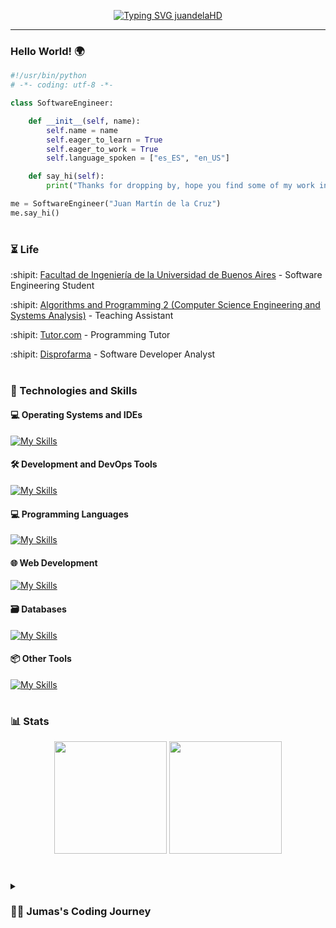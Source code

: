 <p align="center">
  <!-- Typing SVG by DenverCoder1 - https://github.com/DenverCoder1/readme-typing-svg -->
  <a href="https://git.io/typing-svg"><img src="https://readme-typing-svg.demolab.com?font=Lucida+Console&weight=500&size=26&pause=700&color=008FF7&center=true&vCenter=true&random=false&width=700&height=60&lines=Everyone+knows+me+as+'Jumas';Always+learning+new+things;Software+Engineering+Student;Programming+Tutor+at+Tutor.com;Algorithms+%26+data+structures+enthusiast;Skilled+in+debugging+complex+code+issues" alt="Typing SVG juandelaHD" /></a>
</p>

---

### 

### Hello World! 🌍 

```python
#!/usr/bin/python
# -*- coding: utf-8 -*-

class SoftwareEngineer:

    def __init__(self, name):
        self.name = name
        self.eager_to_learn = True
        self.eager_to_work = True
        self.language_spoken = ["es_ES", "en_US"]

    def say_hi(self):
        print("Thanks for dropping by, hope you find some of my work interesting!")

me = SoftwareEngineer("Juan Martín de la Cruz")
me.say_hi()
```
#

### ⏳ Life

:shipit: [Facultad de Ingeniería de la Universidad de Buenos Aires](https://www.fi.uba.ar/) - Software Engineering Student

:shipit: [Algorithms and Programming 2 (Computer Science Engineering and Systems Analysis)](https://algoritmos-rw.github.io/algoritmos/) - Teaching Assistant  

:shipit: [Tutor.com](https://www.tutor.com/) - Programming Tutor

:shipit: [Disprofarma](https://www.disprofarma.com.ar/) - Software Developer Analyst

#

### 🚀 Technologies and Skills

#### 💻 **Operating Systems and IDEs**
[![My Skills](https://skillicons.dev/icons?i=linux,windows,vscode)](https://skillicons.dev)

#### 🛠️ **Development and DevOps Tools**
[![My Skills](https://skillicons.dev/icons?i=git,github,bash,docker,postman,cmake)](https://skillicons.dev)

#### 💻 **Programming Languages**
[![My Skills](https://skillicons.dev/icons?i=py,java,c,cpp,go,js,ts)](https://skillicons.dev)

#### 🌐 **Web Development**
[![My Skills](https://skillicons.dev/icons?i=html,css,react,nodejs,nestjs)](https://skillicons.dev)

#### 🗃️ **Databases**
[![My Skills](https://skillicons.dev/icons?i=postgres,mysql,mongodb,firebase,supabase,prisma)](https://skillicons.dev)

#### 📦 **Other Tools**
[![My Skills](https://skillicons.dev/icons?i=photoshop,premiere,latex)](https://skillicons.dev)

#

### 📊 Stats

<p align="center">
<a>
  <img height="180em" src="https://github-readme-stats-eight-theta.vercel.app/api?username=juandelaHD&show_icons=true&theme=algolia&include_all_commits=true&count_private=true"/>
  <img height="180em" src="https://github-readme-stats-eight-theta.vercel.app/api/top-langs/?username=juandelaHD&layout=compact&langs_count=8&theme=algolia"/>
</a>
</p>

#

<details><summary><h3>👨‍💻 Jumas's Coding Journey</h3></summary> 
  From a young age, I’ve been passionate about solving problems, which naturally led me to discover Software Engineering during my final year of high school. At university, I deepened my understanding of algorithms, data structures, and software design, which solidified my interest in the field. 
  Eager to share my knowledge, I became a teaching assistant for "Algorithms and Programming 2," refining my communication skills and reinforcing my grasp of the subject. I also tutored students worldwide through Tutor.com, further enhancing my problem-solving and teaching abilities.
  Participating in hackathons, such as HackITBA, was eye-opening: working under pressure, collaborating with people from different backgrounds, and solving problems quickly—all of that helped me grow both technically and personally.
  Thanks to these experiences, I have been able to lead and contribute to ambitious projects such as distributed systems for restaurants, platforms for managing soccer fields, web apps for scouting football players and even a remake of the classic game Jazz Jackrabbit 2 developed as a group project during my time at university. Each project has brought new challenges, allowing me to work with technologies like Rust, Java, C++, React, and more. 
  Nowadays, I'm always looking for new challenges and opportunities to grow as an engineer, collaborate with passionate people, and create solutions that truly make a difference.
   </details>
